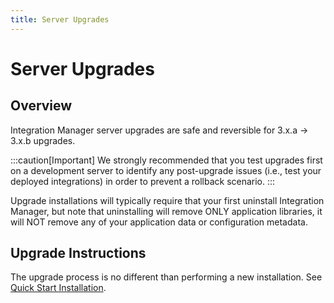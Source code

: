 ```yaml
---
title: Server Upgrades
---
```


# Server Upgrades

## Overview

Integration Manager server upgrades are safe and reversible for 3.x.a → 3.x.b upgrades. 

   :::caution[Important]
      We strongly recommended that you test upgrades first on a development server to identify any post-upgrade issues (i.e., test your deployed integrations) in order to prevent a rollback scenario.
   :::

Upgrade installations will typically require that your first uninstall Integration Manager, but note that uninstalling will remove ONLY application libraries, it will NOT remove any of your application data or configuration metadata.

## Upgrade Instructions

The upgrade process is no different than performing a new installation. See [Quick Start Installation](../../quickstart-install).

